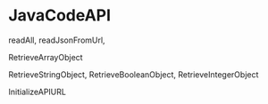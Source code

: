 # JavaCodeAPI

readAll, readJsonFromUrl, 
  
  RetrieveArrayObject
  
  RetrieveStringObject, RetrieveBooleanObject, RetrieveIntegerObject
  
  InitializeAPIURL
